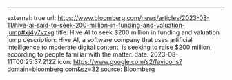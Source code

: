 ---
external: true
url: https://www.bloomberg.com/news/articles/2023-08-11/hive-ai-said-to-seek-200-million-in-funding-and-valuation-jump#xj4y7vzkg
title: Hive AI to seek $200 million in funding and valuation jump
description: Hive AI, a software company that uses artificial intelligence to moderate digital content, is seeking to raise $200 million, according to people familiar with the matter.
date: 2023-08-11T00:25:37.212Z
icon: https://www.google.com/s2/favicons?domain=bloomberg.com&sz=32
source: Bloomberg